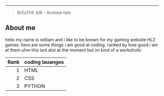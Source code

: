 ---
> BrEaThE AiR - Andrew tate

## About me 

hello my name is william and i like to be known for my gaming website HL2 games.
here are some things i am good at coding. ranked by how good i am at them
uhm this isnt alot at the moment but im kind of a workoholic

| Rank | coding lauanges |
|-----:|---------------|
|     1|HTML|
|     2|CSS|
|     3|PYTHON|
